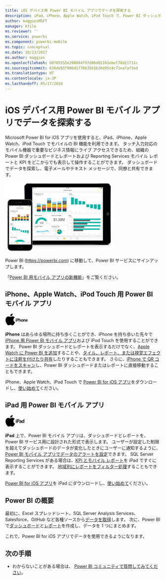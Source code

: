 ```yaml
---
title: iOS デバイス用 Power BI モバイル アプリでデータを探索する
description: iPad、iPhone、Apple Watch、iPod Touch で、Power BI ダッシュボードとレポートおよび Reporting Services モバイル レポートと KPI を表示して操作することができます。
author: maggiesMSFT
manager: kfile
ms.reviewer: ''
ms.service: powerbi
ms.component: powerbi-mobile
ms.topic: conceptual
ms.date: 10/13/2017
ms.author: maggies
ms.openlocfilehash: b0785555e288084f97d06d05161ebef78d21731c
ms.sourcegitcommit: 638de55f996d177063561b36d95c8c71ea7af3ed
ms.translationtype: HT
ms.contentlocale: ja-JP
ms.lasthandoff: 05/17/2018
---
```

# <a name="explore-your-data-on-the-power-bi-mobile-app-for-ios-devices"></a>iOS デバイス用 Power BI モバイル アプリでデータを探索する
Microsoft Power BI for iOS アプリを使用すると、iPad、iPhone、Apple Watch、iPod Touch でモバイルの BI 機能を利用できます。 タッチ入力対応のモバイル機器で重要なビジネス情報にライブ アクセスできるため、組織の Power BI ダッシュボードとレポートおよび Reporting Services モバイル レポートと KPI をどこからでも表示して操作することができます。 ダッシュボードでデータを探索し、電子メールやテキスト メッセージで、同僚と共有できます。

![iPhone と iPad](media/mobile-ios-ipad-iphone-apps/pbi_ipad_iphonedevices.png)

Power BI (https://powerbi.com) に移動して、Power BI サービスにサインアップします。

「[Power BI 用モバイル アプリの新機能](mobile-whats-new-in-the-mobile-apps.md)」をご覧ください。

## <a name="power-bi-mobile-app-for-iphone-apple-watch-and-ipod-touch"></a>iPhone、Apple Watch、iPod Touch 用 Power BI モバイル アプリ
![iPhone のロゴ](media/mobile-ios-ipad-iphone-apps/iphone-logo-40-px.png)

**iPhone** はあらゆる場所に持ち歩くことができ、iPhone を持ち歩いた先々で [iPhone 用 Power BI モバイル アプリ](mobile-ipad-app-get-started.md)および iPod Touch を使用することができます。 Power BI ダッシュボードとレポートを表示するだけでなく、[Apple Watch に Power BI を追加](mobile-apple-watch.md)することや、[タイル、レポート、または視覚エフェクトに注釈を付けたり共有](mobile-annotate-and-share-a-tile-from-the-mobile-apps.md)したりすることもできます。 さらに、[iPhone で QR コードをスキャン](mobile-apps-qr-code.md)し、Power BI ダッシュボードまたはレポートに直接移動することもできます。

iPhone、Apple Watch、iPod Touch で [Power BI for iOS アプリ](http://go.microsoft.com/fwlink/?LinkId=522062)をダウンロードし、[使い始めて](mobile-iphone-app-get-started.md)ください。

## <a name="power-bi-mobile-app-for-ipad"></a>iPad 用 Power BI モバイル アプリ
![iPad のロゴ](media/mobile-ios-ipad-iphone-apps/ipad-logo-40-px.png)

**iPad** 上で、Power BI モバイル アプリは、ダッシュボードとレポートを、Power BI サービス用に設計された形式で表示します。 ユーザーが設定した制限を超えてダッシュボードのデータが変化したときにユーザーに通知するように、[Power BI モバイル アプリでデータのアラートを設定](mobile-set-data-alerts-in-the-mobile-apps.md)できます。 SQL Server Reporting Services がある場合は、[KPI とモバイル レポート](mobile-app-ssrs-kpis-mobile-on-premises-reports.md)を iPad ですぐに表示することができます。 [地域別にレポートをフィルター処理](mobile-apps-geographic-filtering.md)することもできます。  

[Power BI for iOS アプリ](http://go.microsoft.com/fwlink/?LinkId=522062)を iPad にダウンロードし、[使い始めて](mobile-ipad-app-get-started.md)ください。

## <a name="get-started-with-power-bi"></a>Power BI の概要
最初に、Excel スプレッドシート、SQL Server Analysis Services、Salesforce、GitHub など各種ソースから[データを取得](service-get-data.md)します。 次に、Power BI で[ダッシュボード](service-dashboards.md)と[レポート](service-reports.md)を作成し、データを 1 つにまとめます。

これで、Power BI for iOS アプリでデータを使用できるようになります。

## <a name="next-steps"></a>次の手順
* わからないことがある場合は、 [Power BI コミュニティで質問してみてください](http://community.powerbi.com/)。

